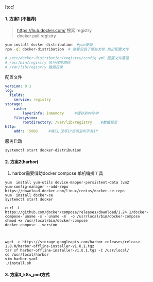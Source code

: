 [toc]

#### 1. 方案1 (不推荐)
>https://hub.docker.com/  搜索 registry   
> docker pull registry

```bash
yum install docker-distribution  #yum安装
rpm -ql docker-distribution  # 查看安装了哪些文件.找出配置文件

# /etc/docker-distribution/registry/config.yml 配置文件路径
# /usr/bin/registry 执行程序路径
# /var/lib/registry 数据目录

```

配置文件

```yaml
version: 0.1
log:
  fields:
    service: registry
storage:
    cache:
        layerinfo: inmemory     #缓存到内存中
    filesystem:
        rootdirectory: /var/lib/registry    #数据目录
http:
    addr: :5000     #端口,没写IP表明监听所有IP
```

服务启动

```
systemctl start docker-distribution

```

#### 2. 方案2(harbor)
1. harbor需要借助docker compose 单机编排工具

```
yum  install yum-utils device-mapper-persistent-data lvm2
yum-config-manager --add-repo https://download.docker.com/linux/centos/docker-ce.repo
yum  install docker-ce
systemctl start docker

curl -L https://github.com/docker/compose/releases/download/1.24.1/docker-compose-`uname -s`-`uname -m` -o /usr/local/bin/docker-compose
chmod +x /usr/local/bin/docker-compose
docker-compose --version



wget -c https://storage.googleapis.com/harbor-releases/release-1.8.0/harbor-offline-installer-v1.8.1.tgz
tar xf harbor-offline-installer-v1.8.1.tgz -C /usr/local/
cd /usr/local/harbor
vim harbor.yaml
./install.sh
```
#### 3. 方案3_k8s_pod方式